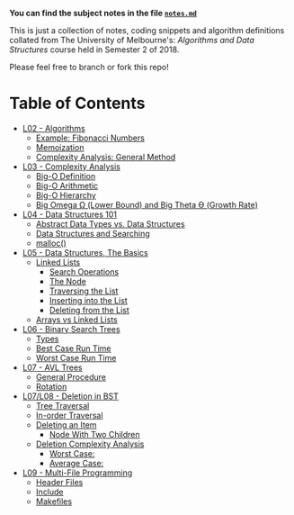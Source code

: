 **You can find the subject notes in the file [`notes.md`](notes.md)**

This is just a collection of notes, coding snippets and algorithm definitions collated from The University of Melbourne's: *Algorithms and Data Structures* course held in Semester 2 of 2018.

Please feel free to branch or fork this repo!
# Table of Contents
* [L02 - Algorithms](notes.md#l02---algorithms)
	* [Example: Fibonacci Numbers](notes.md#example-fibonacci-numbers)
	* [Memoization](notes.md#memoization)
	* [Complexity Analysis: General Method](notes.md#complexity-analysis-general-method)
* [L03 - Complexity Analysis](notes.md#l03---complexity-analysis)
	* [Big-O Definition](notes.md#big-o-definition)
	* [Big-O Arithmetic](notes.md#big-o-arithmetic)
	* [Big-O Hierarchy](notes.md#big-o-hierarchy)
	* [Big Omega Ω (Lower Bound) and Big Theta Ө (Growth Rate)](notes.md#big-omega-Ω-(lower-bound)-and-big-theta-Ө-(growth-rate))
* [L04 - Data Structures 101](notes.md#l04---data-structures-101)
	* [Abstract Data Types vs. Data Structures](notes.md#abstract-data-types-vs.-data-structures)
	* [Data Structures and Searching](notes.md#data-structures-and-searching)
	* [malloc()](notes.md#malloc())
* [L05 - Data Structures, The Basics](notes.md#l05---data-structures,-the-basics)
	* [Linked Lists](notes.md#linked-lists)
		* [Search Operations](notes.md#search-operations)
		* [The Node](notes.md#the-node)
		* [Traversing the List](notes.md#traversing-the-list)
		* [Inserting into the List](notes.md#inserting-into-the-list)
		* [Deleting from the List](notes.md#deleting-from-the-list)
	* [Arrays vs Linked Lists](notes.md#arrays-vs-linked-lists)
* [L06 - Binary Search Trees](notes.md#l06---binary-search-trees)
	* [Types](notes.md#types)
	* [Best Case Run Time](notes.md#best-case-run-time)
	* [Worst Case Run Time](notes.md#worst-case-run-time)
* [L07 - AVL Trees](notes.md#l07---avl-trees)
	* [General Procedure](notes.md#general-procedure)
	* [Rotation](notes.md#rotation)
* [L07/L08 - Deletion in BST](notes.md#l07/l08---deletion-in-bst)
	* [Tree Traversal](notes.md#tree-traversal)
	* [In-order Traversal](notes.md#in-order-traversal)
	* [Deleting an Item](notes.md#deleting-an-item)
		* [Node With Two Children](notes.md#node-with-two-children)
	* [Deletion Complexity Analysis](notes.md#deletion-complexity-analysis)
		* [Worst Case:](notes.md#worst-case)
		* [Average Case:](notes.md#average-case)
* [L09 - Multi-File Programming](notes.md#l09---multi-file-programming)
	* [Header Files](notes.md#header-files)
	* [Include](notes.md#include)
	* [Makefiles](notes.md#makefiles)
